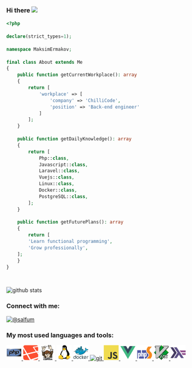 ### Hi there <img src="https://raw.githubusercontent.com/iampavangandhi/iampavangandhi/master/gifs/Hi.gif" width="30px"></h2>

```php
<?php

declare(strict_types=1);

namespace MaksimErmakov;

final class About extends Me
{
    public function getCurrentWorkplace(): array
    {
        return [
            'workplace' => [
                'company' => 'ChilliCode',
                'position' => 'Back-end engineer'         
            ]
        ];
    }

    public function getDailyKnowledge(): array
    {
        return [
            Php::class,
            Javascript::class,
            Laravel::class,
            Vuejs::class,
            Linux::class,
            Docker::class,
            PostgreSQL::class,
        ];
    }

    public function getFuturePlans(): array
    {
        return [
	    'Learn functional programming',
	    'Grow professionally',
	];
    }
}
```

<br/>

![github stats](https://github-readme-stats.vercel.app/api?username=salfum&show_icons=true&count_private=true)

### Connect with me:
<a href="https://t.me/salfum" target="_blank">
    <img src="https://upload.wikimedia.org/wikipedia/commons/8/82/Telegram_logo.svg" alt="@salfum" width="40" height="40"/>
</a>

### My most used languages and tools:
<p align="left">
    <a href="https://www.php.net" target="_blank">
        <img src="https://raw.githubusercontent.com/devicons/devicon/master/icons/php/php-original.svg" alt="php" width="40" height="40"/>
    </a>
    <a href="https://laravel.com/" target="_blank">
        <img src="https://raw.githubusercontent.com/devicons/devicon/master/icons/laravel/laravel-plain.svg" alt="laravel" width="40" height="40"/>
    </a>
    <a href="https://getcomposer.org/" target="_blank">
        <img src="https://raw.githubusercontent.com/devicons/devicon/master/icons/composer/composer-original.svg" alt="composer" width="40" height="40"/>
    </a>
    <a href="https://www.linux.org/" target="_blank">
        <img src="https://raw.githubusercontent.com/devicons/devicon/master/icons/linux/linux-original.svg" alt="linux" width="40" height="40"/>
    </a>
    <a href="https://www.docker.com/" target="_blank">
        <img src="https://raw.githubusercontent.com/devicons/devicon/master/icons/docker/docker-original-wordmark.svg" alt="docker" width="40" height="40"/>
    </a>
    <a href="https://git-scm.com/" target="_blank">
        <img src="https://www.vectorlogo.zone/logos/git-scm/git-scm-icon.svg" alt="git" width="40" height="40"/>
    </a> 
    <a href="https://www.javascript.com/" target="_blank">
        <img src="https://raw.githubusercontent.com/devicons/devicon/master/icons/javascript/javascript-original.svg" alt="javascript" width="40" height="40"/>
    </a>
    <a href="https://vuejs.org/" target="_blank">
        <img src="https://raw.githubusercontent.com/devicons/devicon/master/icons/vuejs/vuejs-original.svg" alt="vuejs" width="40" height="40"/>
    </a>
    <a href="https://www.jetbrains.com/phpstorm/" target="_blank">
        <img src="https://raw.githubusercontent.com/devicons/devicon/master/icons/phpstorm/phpstorm-original.svg" alt="phpstorm" width="40" height="40"/>
    </a>
    <a href="https://neovim.io/" target="_blank">
        <img src="https://raw.githubusercontent.com/devicons/devicon/master/icons/vim/vim-original.svg" alt="neovim" width="40" height="40"/>
    </a>
    <a href="https://www.haskell.org/" target="_blank">
        <img src="https://raw.githubusercontent.com/devicons/devicon/master/icons/haskell/haskell-original.svg" alt="haskell" width="40" height="40"/>
    </a>
</p>
